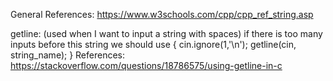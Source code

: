 General References:
https://www.w3schools.com/cpp/cpp_ref_string.asp

getline: (used when I want to input a string with spaces)
if there is too many inputs before this string we should use
{
cin.ignore(1,'\n');
getline(cin, string_name);
}
References:
https://stackoverflow.com/questions/18786575/using-getline-in-c
